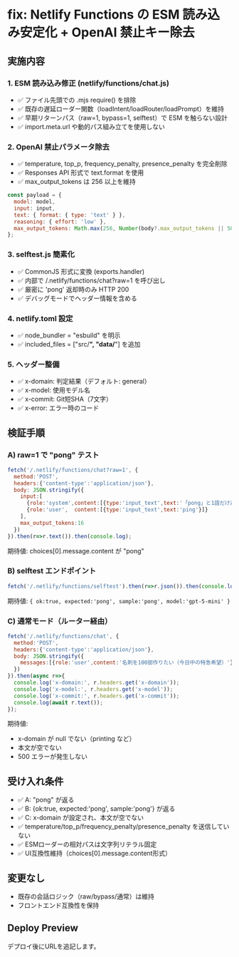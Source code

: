 # fix: Netlify Functions の ESM 読み込み安定化 + OpenAI 禁止キー除去

## 実施内容

### 1. ESM 読み込み修正 (netlify/functions/chat.js)
- ✅ ファイル先頭での .mjs require() を排除
- ✅ 既存の遅延ローダー関数（loadIntent/loadRouter/loadPrompt）を維持
- ✅ 早期リターンパス（raw=1, bypass=1, selftest）で ESM を触らない設計
- ✅ import.meta.url や動的パス組み立てを使用しない

### 2. OpenAI 禁止パラメータ除去
- ✅ temperature, top_p, frequency_penalty, presence_penalty を完全削除
- ✅ Responses API 形式で text.format を使用
- ✅ max_output_tokens は 256 以上を維持
```javascript
const payload = {
  model: model,
  input: input,
  text: { format: { type: 'text' } },
  reasoning: { effort: 'low' },
  max_output_tokens: Math.max(256, Number(body?.max_output_tokens || 500))
};
```

### 3. selftest.js 簡素化
- ✅ CommonJS 形式に変換 (exports.handler)
- ✅ 内部で /.netlify/functions/chat?raw=1 を呼び出し
- ✅ 厳密に 'pong' 返却時のみ HTTP 200
- ✅ デバッグモードでヘッダー情報を含める

### 4. netlify.toml 設定
- ✅ node_bundler = "esbuild" を明示
- ✅ included_files = ["src/**", "data/**"] を追加

### 5. ヘッダー整備
- ✅ x-domain: 判定結果（デフォルト: general）
- ✅ x-model: 使用モデル名
- ✅ x-commit: Git短SHA（7文字）
- ✅ x-error: エラー時のコード

## 検証手順

### A) raw=1 で "pong" テスト
```javascript
fetch('/.netlify/functions/chat?raw=1', {
  method:'POST', 
  headers:{'content-type':'application/json'},
  body: JSON.stringify({
    input:[
      {role:'system',content:[{type:'input_text',text:'「pong」と1語だけ返す'}]},
      {role:'user',  content:[{type:'input_text',text:'ping'}]}
    ],
    max_output_tokens:16
  })
}).then(r=>r.text()).then(console.log);
```
期待値: choices[0].message.content が "pong"

### B) selftest エンドポイント
```javascript
fetch('/.netlify/functions/selftest').then(r=>r.json()).then(console.log); 
```
期待値: `{ ok:true, expected:'pong', sample:'pong', model:'gpt-5-mini' }`

### C) 通常モード（ルーター経由）
```javascript
fetch('/.netlify/functions/chat', {
  method:'POST', 
  headers:{'content-type':'application/json'},
  body: JSON.stringify({ 
    messages:[{role:'user',content:'名刺を100部作りたい（今日中の特急希望）'}] 
  })
}).then(async r=>{
  console.log('x-domain:', r.headers.get('x-domain'));
  console.log('x-model:', r.headers.get('x-model'));
  console.log('x-commit:', r.headers.get('x-commit'));
  console.log(await r.text());
});
```
期待値: 
- x-domain が null でない（printing など）
- 本文が空でない
- 500 エラーが発生しない

## 受け入れ条件

- ✅ A: "pong" が返る
- ✅ B: {ok:true, expected:'pong', sample:'pong'} が返る
- ✅ C: x-domain が設定され、本文が空でない
- ✅ temperature/top_p/frequency_penalty/presence_penalty を送信していない
- ✅ ESMローダーの相対パスは文字列リテラル固定
- ✅ UI互換性維持（choices[0].message.content形式）

## 変更なし
- 既存の会話ロジック（raw/bypass/通常）は維持
- フロントエンド互換性を保持

## Deploy Preview
デプロイ後にURLを追記します。